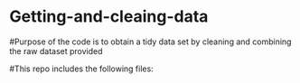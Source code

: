 # Getting-and-cleaing-data

#Purpose of the code is to obtain a tidy data set by cleaning and combining the raw dataset provided

#This repo includes the following files:

